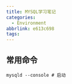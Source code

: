 ```yaml
---
title: MYSQL学习笔记
categories:
  - Environment
abbrlink: e613c698
tags:
---
```



## 常用命令
```bush
mysqld --console # 启动
```

